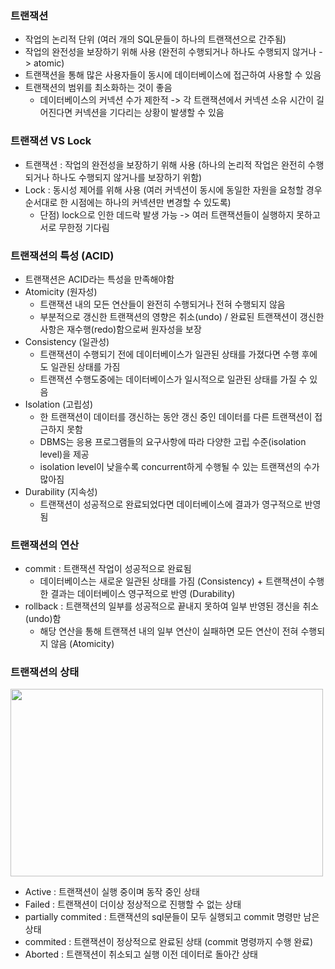### 트랜잭션
- 작업의 논리적 단위 (여러 개의 SQL문들이 하나의 트랜잭션으로 간주됨)
- 작업의 완전성을 보장하기 위해 사용 (완전히 수행되거나 하나도 수행되지 않거나 -> atomic)
- 트랜잭션을 통해 많은 사용자들이 동시에 데이터베이스에 접근하여 사용할 수 있음
- 트랜잭션의 범위를 최소화하는 것이 좋음
  - 데이터베이스의 커넥션 수가 제한적 -> 각 트랜잭션에서 커넥션 소유 시간이 길어진다면 커넥션을 기다리는 상황이 발생할 수 있음

### 트랜잭션 VS Lock
- 트랜잭션 : 작업의 완전성을 보장하기 위해 사용 (하나의 논리적 작업은 완전히 수행되거나 하나도 수행되지 않거나를 보장하기 위함)
- Lock : 동시성 제어를 위해 사용 (여러 커넥션이 동시에 동일한 자원을 요청할 경우 순서대로 한 시점에는 하나의 커넥션만 변경할 수 있도록)
  - 단점) lock으로 인한 데드락 발생 가능 -> 여러 트랜잭션들이 실행하지 못하고 서로 무한정 기다림
  
### 트랜잭션의 특성 (ACID)
- 트랜잭션은 ACID라는 특성을 만족해야함
- Atomicity (원자성)
  - 트랜잭션 내의 모든 연산들이 완전히 수행되거나 전혀 수행되지 않음
  - 부분적으로 갱신한 트랜잭션의 영향은 취소(undo) / 완료된 트랜잭션이 갱신한 사항은 재수행(redo)함으로써 원자성을 보장
- Consistency (일관성)
  - 트랜잭션이 수행되기 전에 데이터베이스가 일관된 상태를 가졌다면 수행 후에도 일관된 상태를 가짐
  - 트랜잭션 수행도중에는 데이터베이스가 일시적으로 일관된 상태를 가질 수 있음
- Isolation (고립성)
  - 한 트랜잭션이 데이터를 갱신하는 동안 갱신 중인 데이터를 다른 트랜잭션이 접근하지 못함
  - DBMS는 응용 프로그램들의 요구사항에 따라 다양한 고립 수준(isolation level)을 제공
  - isolation level이 낮을수록 concurrent하게 수행될 수 있는 트랜잭션의 수가 많아짐
- Durability (지속성)
  - 트랜잭션이 성공적으로 완료되었다면 데이터베이스에 결과가 영구적으로 반영됨
 
### 트랜잭션의 연산
- commit : 트랜잭션 작업이 성공적으로 완료됨
  - 데이터베이스는 새로운 일관된 상태를 가짐 (Consistency) + 트랜잭션이 수행한 결과는 데이터베이스 영구적으로 반영 (Durability)
- rollback : 트랜잭션의 일부를 성공적으로 끝내지 못하여 일부 반영된 갱신을 취소(undo)함 
  - 해당 연산을 통해 트랜잭션 내의 일부 연산이 실패하면 모든 연산이 전혀 수행되지 않음 (Atomicity)
  
### 트랜잭션의 상태
<img src="https://user-images.githubusercontent.com/49056225/116056198-790cb000-a6b8-11eb-9330-bcafdc774009.png" width="500" height="300"><br>
- Active : 트랜잭션이 실행 중이며 동작 중인 상태
- Failed : 트랜잭션이 더이상 정상적으로 진행할 수 없는 상태
- partially commited : 트랜잭션의 sql문들이 모두 실행되고 commit 명령만 남은 상태
- commited : 트랜잭션이 정상적으로 완료된 상태 (commit 명령까지 수행 완료)
- Aborted : 트랜잭션이 취소되고 실행 이전 데이터로 돌아간 상태
